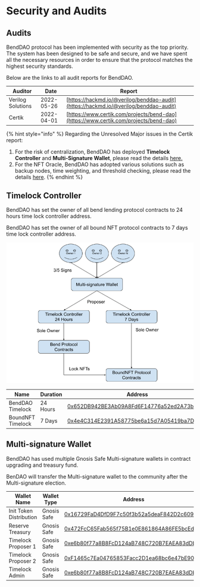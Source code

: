 # Security and Audits

## Audits

BendDAO protocol has been implemented with security as the top priority. The system has been designed to be safe and secure, and we have spent all the necessary resources in order to ensure that the protocol matches the highest security standards.

Below are the links to all audit reports for BendDAO.

| Auditor           | Date       | Report                                                                               |
| ----------------- | ---------- | ------------------------------------------------------------------------------------ |
| Verilog Solutions | 2022-05-26 | [https://hackmd.io/@verilog/benddao-audit](https://hackmd.io/@verilog/benddao-audit) |
| Certik            | 2022-04-01 | [https://www.certik.com/projects/bend-dao](https://www.certik.com/projects/bend-dao) |

{% hint style="info" %}
Regarding the Unresolved Major issues in the Certik report:

1. For the risk of centralization, BendDAO has deployed **Timelock Controller** and **Multi-Signature Wallet**, please read the details [here.](security-and-audits.md#timelock-controller)
2. For the NFT Oracle, BendDAO has adopted various solutions such as backup nodes, time weighting, and threshold checking, please read the details [here](../protocol-overview/oracle-price-feeding.md).
{% endhint %}

## Timelock Controller

BendDAO has set the owner of all bend lending protocol contracts to 24 hours time lock controller address.

BendDAO has set the owner of all bound NFT protocol contracts to 7 days time lock controller address.

![](<../.gitbook/assets/Bend MultiSig Wallet & TimeLock 0526.png>)

| Name              | Duration | Address                                                                                                               |
| ----------------- | -------- | --------------------------------------------------------------------------------------------------------------------- |
| BendDAO Timelock  | 24 Hours | [0x652DB942BE3Ab09A8Fd6F14776a52ed2A73bF214](https://etherscan.io/address/0x652DB942BE3Ab09A8Fd6F14776a52ed2A73bF214) |
| BoundNFT Timelock | 7 Days   | [0x4e4C314E2391A58775be6a15d7A05419ba7D2B6e](https://etherscan.io/address/0x4e4C314E2391A58775be6a15d7A05419ba7D2B6e) |

## Multi-signature Wallet

BendDAO has used multiple Gnosis Safe Multi-signature wallets in contract upgrading and treasury fund.

BenDAO will transfer the Multi-signature wallet to the community after the Multi-signature election.

| Wallet Name             | Wallet Type | Address                                                                                                               |
| ----------------------- | ----------- | --------------------------------------------------------------------------------------------------------------------- |
| Init Token Distribution | Gnosis Safe | [0x16729FaD4DfD9F7c50f3b52a5deaF842D2c609B7](https://etherscan.io/address/0x16729FaD4DfD9F7c50f3b52a5deaF842D2c609B7) |
| Reserve Treasury        | Gnosis Safe | [0x472FcC65Fab565f75B1e0E861864A86FE5bcEd7B](https://etherscan.io/address/0x472FcC65Fab565f75B1e0E861864A86FE5bcEd7B) |
| Timelock Proposer 1     | Gnosis Safe | [0xe6b80f77a8B8FcD124aB748C720B7EAEA83dDb4C](https://etherscan.io/address/0xe6b80f77a8B8FcD124aB748C720B7EAEA83dDb4C) |
| Timelock Proposer 2     | Gnosis Safe | [0xF1465c7Ea04765853Facc2D1ea68bc6e47bE90e1](https://etherscan.io/address/0xF1465c7Ea04765853Facc2D1ea68bc6e47bE90e1) |
| Timelock Admin          | Gnosis Safe | [0xe6b80f77a8B8FcD124aB748C720B7EAEA83dDb4C](https://etherscan.io/address/0xe6b80f77a8B8FcD124aB748C720B7EAEA83dDb4C) |
